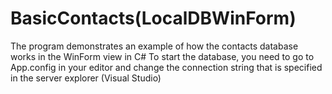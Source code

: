 # BasicContacts(LocalDBWinForm)
 The program demonstrates an example of how the contacts database works in the WinForm view in C#
 To start the database, you need to go to App.config in your editor and change the connection string that is specified in the server explorer (Visual Studio)
